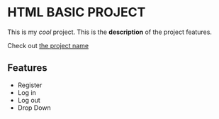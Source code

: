 # HTML BASIC PROJECT

This is my _cool_ project. This is the **description** of the project features.

Check out [the project name](https://projectname.com)

## Features

- Register
- Log in
- Log out
- Drop Down
